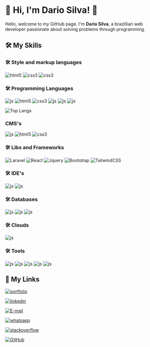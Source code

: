 
# 🚀 Hi, I'm Dario Silva! 👋

Hello, welcome to my GitHub page. I'm **Dario Silva**, a brazillian web developer  passionate about solving problems through programming.

<!--[![GitHub Streak](https://streak-stats.demolab.com?user=darioss&theme=youtube-dark)](https://git.io/streak-stats)-->


## 🛠 My Skills
### 🛠 Style and markup languages
<div>
  <img aliagn="center" alt="html5" src="https://img.shields.io/badge/HTML-e34c26?style=for-the-badge&logo=html5&logoColor=white">
  <img aliagn="center" alt="css3" src="https://img.shields.io/badge/CSS3-1572B6?style=for-the-badge&logo=css3&logoColor=white">
  <img aliagn="center" alt="css3" src="https://img.shields.io/badge/Markdown-000?style=for-the-badge&logo=markdown">
</div>

### 🛠 Programming Languages
<div>
  <img aliagn="center" alt="js" src="https://img.shields.io/badge/JavaScript-F7DF1E?style=for-the-badge&logo=javascript&logoColor=black">
  <img aliagn="center" alt="html5" src="https://img.shields.io/badge/PHP-878DB8?style=for-the-badge&logo=php&logoColor=white">
  <img aliagn="center" alt="css3" src="https://img.shields.io/badge/python-3670A0?style=for-the-badge&logo=python&logoColor=ffdd54">
  <img aliagn="center" alt="js" src="https://img.shields.io/badge/RUBY-ab1105?style=for-the-badge&logo=ruby&logoColor=white">
  <img aliagn="center" alt="js" src="https://img.shields.io/badge/JAVA-e34c26?style=for-the-badge&logo=openjdk&logoColor=white">
  <img aliagn="center" alt="js" src="https://img.shields.io/badge/PASCAL-007ACC?style=for-the-badge&logo=todoist&logoColor=white">
</div>

![Top Langs](https://github-readme-stats.vercel.app/api/top-langs/?username=darioss&langs_count=8)

### CMS's
<div>
  <img aliagn="center" alt="js" src="https://img.shields.io/badge/Wordpress-007297?style=for-the-badge&logo=wordpress&logoColor=white">
  <img aliagn="center" alt="html5" src="https://img.shields.io/badge/Joomla!-39363d?style=for-the-badge&logo=joomla&logoColor=white">
  <img aliagn="center" alt="css3" src="https://img.shields.io/badge/Drupal-f7f7f7?style=for-the-badge&logo=drupal&logoColor=0097d7">
</div>

### 🛠 Libs and Frameworks
<div>
  <img aliagn="center" alt="Laravel" src="https://img.shields.io/badge/laravel-%23FF2D20.svg?style=for-the-badge&logo=laravel&logoColor=white">
  <img aliagn="center" alt="React" src="https://img.shields.io/badge/React-20232A?style=for-the-badge&logo=react&logoColor=61DAFB">
  <img aliagn="center" alt="Jquery" src="https://img.shields.io/badge/JQUERY-F7f7f7?style=for-the-badge&logo=jquery&logoColor=0097d7">
  <img aliagn="center" alt="Bootstrap" src="https://img.shields.io/badge/-boostrap-0D1117?style=for-the-badge&logo=bootstrap&labelColor=0D1117">
  <img aliagn="center" alt="TailwindCSS" src="https://img.shields.io/badge/tailwindcss-%2338B2AC.svg?style=for-the-badge&logo=tailwind-css&logoColor=white">
</div>

### 🛠 IDE's
<div>
  <img aliagn="center" alt="js" src="https://img.shields.io/badge/DELPHI-ab1105?style=for-the-badge&logo=delphi&logoColor=white">
  <img aliagn="center" alt="js" src="https://img.shields.io/badge/Vscode-007ACC?style=for-the-badge&logo=visual-studio-code&logoColor=white">
</div>

### 🛠 Databases
<div>
  <img aliagn="center" alt="js" src="https://img.shields.io/badge/MYSQL-00718b?style=for-the-badge&logo=mysql&logoColor=white">
  <img aliagn="center" alt="js" src="https://img.shields.io/badge/SQLite-000?style=for-the-badge&logo=sqlite&logoColor=07405E">
  <img aliagn="center" alt="js" src="https://img.shields.io/badge/node.js-6DA55F?style=for-the-badge&logo=node.js&logoColor=white">
<div>
  
### 🛠 Clouds  
  <img aliagn="center" alt="js" src="https://img.shields.io/badge/heroku-%23430098.svg?style=for-the-badge&logo=heroku&logoColor=white">

### 🛠 Tools  
<div> 
  <img aliagn="center" alt="js" src="https://img.shields.io/badge/GIT-E44C30?style=for-the-badge&logo=git&logoColor=white">
  <img aliagn="center" alt="js" src="https://img.shields.io/badge/GitHub-100000?style=for-the-badge&logo=github&logoColor=white">
  <img aliagn="center" alt="js" src="https://img.shields.io/badge/Figma-696969?style=for-the-badge&logo=figma&logoColor=figma">
  <img aliagn="center" alt="js" src="https://img.shields.io/badge/Trello-007ACC?style=for-the-badge&logo=trello&logoColor=white">
  <img aliagn="center" alt="js" src="https://img.shields.io/badge/webflow-000?style=for-the-badge&logo=webflow&logoColor=white">
</div>


## 🔗 My Links
[![portfolio](https://img.shields.io/badge/my_portfolio-ff5722?style=for-the-badge&logo=ko-fi&logoColor=white)](http://dariosilva.net/)

[![linkedin](https://img.shields.io/badge/linkedin-0A66C2?style=for-the-badge&logo=linkedin&logoColor=white)](https://www.linkedin.com/in/darioss/)

[![E-mail](https://img.shields.io/badge/-Email-000?style=for-the-badge&logo=microsoft-outlook&logoColor=007BFF)](mailto:contato@dariosilva.net)

[![whatsapp](https://img.shields.io/badge/whatsapp-45C153?style=for-the-badge&logo=whatsapp&logoColor=white)](https://wa.me//5548991413556?text=Contact%20from%20portfolio%20page)

[![stackoverflow](https://img.shields.io/badge/stackoverflow-f48024?style=for-the-badge&logo=stackoverflow&logoColor=white)](https://stackoverflow.com/users/1542130/darioss)

[![GitHub](https://img.shields.io/badge/GitHub-100000?style=for-the-badge&logo=github&logoColor=white)](https://github.com/darioss)
